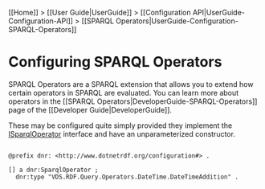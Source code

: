 [[Home]] > [[User Guide|UserGuide]] > [[Configuration API|UserGuide-Configuration-API]] > [[SPARQL Operators|UserGuide-Configuration-SPARQL-Operators]]

# Configuring SPARQL Operators 

SPARQL Operators are a SPARQL extension that allows you to extend how certain operators in SPARQL are evaluated.  You can learn more about operators in the [[SPARQL Operators|DeveloperGuide-SPARQL-Operators]] page of the [[Developer Guide|DeveloperGuide]].

These may be configured quite simply provided they implement the [ISparqlOperator](http://www.dotnetrdf.org/api/index.asp?Topic=VDS.RDF.Query.Operators.ISparqlOperator) interface and have an unparameterized constructor.

```turtle

@prefix dnr: <http://www.dotnetrdf.org/configuration#> .

[] a dnr:SparqlOperator ;
  dnr:type "VDS.RDF.Query.Operators.DateTime.DateTimeAddition" .
```